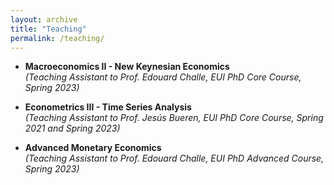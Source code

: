 ```yaml
---
layout: archive
title: "Teaching"
permalink: /teaching/
---
```


- **Macroeconomics II - New Keynesian Economics**  
*(Teaching Assistant to Prof. Edouard Challe, EUI PhD Core Course, Spring 2023)*

- **Econometrics III - Time Series Analysis**  
*(Teaching Assistant to Prof. Jesús Bueren, EUI PhD Core Course, Spring 2021 and Spring 2023)*

- **Advanced Monetary Economics**  
*(Teaching Assistant to Prof. Edouard Challe, EUI PhD Advanced Course, Spring 2023)*




